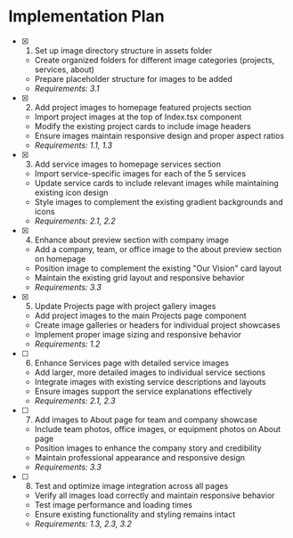 # Implementation Plan

- [x] 1. Set up image directory structure in assets folder
  - Create organized folders for different image categories (projects, services, about)
  - Prepare placeholder structure for images to be added
  - _Requirements: 3.1_

- [x] 2. Add project images to homepage featured projects section
  - Import project images at the top of Index.tsx component
  - Modify the existing project cards to include image headers
  - Ensure images maintain responsive design and proper aspect ratios
  - _Requirements: 1.1, 1.3_

- [x] 3. Add service images to homepage services section
  - Import service-specific images for each of the 5 services
  - Update service cards to include relevant images while maintaining existing icon design
  - Style images to complement the existing gradient backgrounds and icons
  - _Requirements: 2.1, 2.2_

- [x] 4. Enhance about preview section with company image
  - Add a company, team, or office image to the about preview section on homepage
  - Position image to complement the existing "Our Vision" card layout
  - Maintain the existing grid layout and responsive behavior
  - _Requirements: 3.3_

- [x] 5. Update Projects page with project gallery images
  - Add project images to the main Projects page component
  - Create image galleries or headers for individual project showcases
  - Implement proper image sizing and responsive behavior
  - _Requirements: 1.2_

- [ ] 6. Enhance Services page with detailed service images
  - Add larger, more detailed images to individual service sections
  - Integrate images with existing service descriptions and layouts
  - Ensure images support the service explanations effectively
  - _Requirements: 2.1, 2.3_

- [ ] 7. Add images to About page for team and company showcase
  - Include team photos, office images, or equipment photos on About page
  - Position images to enhance the company story and credibility
  - Maintain professional appearance and responsive design
  - _Requirements: 3.3_

- [ ] 8. Test and optimize image integration across all pages
  - Verify all images load correctly and maintain responsive behavior
  - Test image performance and loading times
  - Ensure existing functionality and styling remains intact
  - _Requirements: 1.3, 2.3, 3.2_